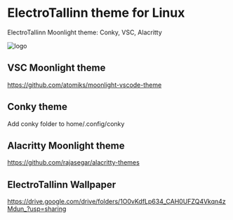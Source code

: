 # ElectroTallinn theme for Linux
ElectroTallinn Moonlight theme: Conky, VSC, Alacritty

![logo](https://imgur.com/gallery/CM46pxB)

## VSC Moonlight theme
https://github.com/atomiks/moonlight-vscode-theme

## Conky theme
Add conky folder to home/.config/conky

## Alacritty Moonlight theme
https://github.com/rajasegar/alacritty-themes

## ElectroTallinn Wallpaper
https://drive.google.com/drive/folders/1O0vKdfLp634_CAH0UFZQ4Vkqn4zMdun_?usp=sharing
